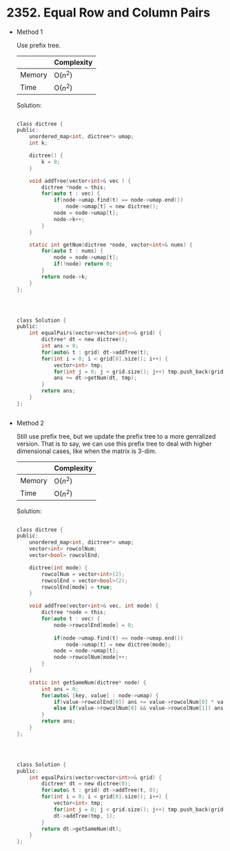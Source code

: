 # 2352. Equal Row and Column Pairs
- Method 1

    Use prefix tree.

    | |   Complexity  |
    | ----------- | ----------- | 
    |  Memory     | O($n^2$) | 
    |      Time       |  O($n^2$) | 


    Solution:

    ``` h

    class dictree {
    public:    
        unordered_map<int, dictree*> umap;
        int k;

        dictree() {
            k = 0;
        }

        void addTree(vector<int>& vec ) {
            dictree *node = this;
            for(auto t : vec) {
                if(node->umap.find(t) == node->umap.end())
                    node->umap[t] = new dictree();
                node = node->umap[t];
                node->k++;
            }
        }

        static int getNum(dictree *node, vector<int>& nums) {
            for(auto t : nums) {
                node = node->umap[t];
                if(!node) return 0;
            }
            return node->k;
        }
    };




    class Solution {
    public:
        int equalPairs(vector<vector<int>>& grid) {
            dictree* dt = new dictree();
            int ans = 0;
            for(auto& t : grid) dt->addTree(t);
            for(int i = 0; i < grid[0].size(); i++) {
                vector<int> tmp;
                for(int j = 0; j < grid.size(); j++) tmp.push_back(grid[j][i]);
                ans += dt->getNum(dt, tmp);
            }
            return ans;
        }
    };



    ```

- Method 2

    Still use prefix tree, but we update the prefix tree to a more genralized version. That is to say, we can use this prefix tree to deal with higher dimensional cases, like when the matrix is 3-dim.

    | |   Complexity  |
    | ----------- | ----------- | 
    |  Memory     | O($n^2$) | 
    |      Time       |  O($n^2$) | 


    Solution:

    ``` h

    class dictree {
    public:    
        unordered_map<int, dictree*> umap;
        vector<int> rowcolNum;
        vector<bool> rowcolEnd;

        dictree(int mode) {
            rowcolNum = vector<int>(2);
            rowcolEnd = vector<bool>(2);
            rowcolEnd[mode] = true;
        }

        void addTree(vector<int>& vec, int mode) {
            dictree *node = this;
            for(auto t : vec) {
                node->rowcolEnd[mode] = 0;
                
                if(node->umap.find(t) == node->umap.end())
                    node->umap[t] = new dictree(mode);
                node = node->umap[t];
                node->rowcolNum[mode]++;
            }
        }

        static int getSameNum(dictree* node) {
            int ans = 0;
            for(auto& [key, value] : node->umap) {
                if(value->rowcolEnd[0]) ans += value->rowcolNum[0] * value->rowcolNum[1];
                else if(value->rowcolNum[0] && value->rowcolNum[1]) ans += getSameNum(value);
            }
            return ans;
        }
    };




    class Solution {
    public:
        int equalPairs(vector<vector<int>>& grid) {
            dictree* dt = new dictree(0);
            for(auto& t : grid) dt->addTree(t, 0);
            for(int i = 0; i < grid[0].size(); i++) {
                vector<int> tmp;
                for(int j = 0; j < grid.size(); j++) tmp.push_back(grid[j][i]);
                dt->addTree(tmp, 1);
            }
            return dt->getSameNum(dt);
        }
    };


    ```




<br>